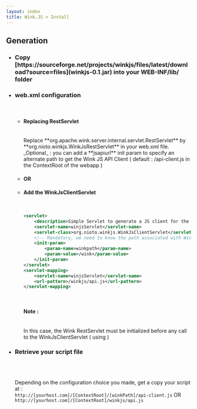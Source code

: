 ```yaml
---
layout: index
title: Wink.JS > Install
---
```


<h2>Generation</h2>

<ul>

<li><h3>Copy [https://sourceforge.net/projects/winkjs/files/latest/download?source=files](winkjs-0.1.jar) into your WEB-INF/lib/ folder</h3></li>

<li><h3>web.xml configuration</h3>
<br />

<ul>
<li><h4>Replacing RestServlet</h4>
<br />
 Replace **org.apache.wink.server.internal.servlet.RestServlet** by **org.nioto.winkjs.WinkJsRestServlet** in your web.xml file.
<br />
 _Optional_ : you can add a **jsapiurl** init param to specify an alternate path to get the Wink JS API Client ( default : /api-client.js in the ContextRoot of the webapp )
</li>

<li><h4>OR</h4></li>

<li><h4>Add the WinkJsClientServlet</h4>
<br />

```xml
<servlet>  
	<description>Simple Servlet to generate a JS client for the API</description>
	<servlet-name>winjsServlet</servlet-name>
	<servlet-class>org.nioto.winkjs.WinkJsClientServlet</servlet-class>
  	<!-- Mandatory, we need to know the path associated with Wink -->
	<init-param>
		<param-name>winkpath</param-name>
		<param-value>/wink</param-value>
	</init-param>
</servlet>
<servlet-mapping>
	<servlet-name>winjsServlet</servlet-name>
	<url-pattern>/winkjs/api.js</url-pattern>
</servlet-mapping> 
```
<br />

<h4>Note :</h4>
<br />
In this case, the Wink RestServlet must be initialized before any call  to the WinkJsClientServlet ( using  <load-on-startup/> )
</li>
</ul>
</li>

<li><h3>Retrieve your script file</h3>
<br />
<br />

Depending on the configuration choice you made, get a copy your script at :<br />
		`http://[yourhost.com]/[ContextRoot]/[winkPath]/api-client.js` OR `http://[yourhost.com]/[ContextRoot]/winkjs/api.js`
